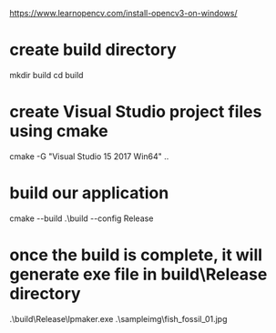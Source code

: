 https://www.learnopencv.com/install-opencv3-on-windows/


# create build directory
mkdir build
cd build
# create Visual Studio project files using cmake
cmake -G "Visual Studio 15 2017 Win64" ..

# build our application
cmake --build .\build --config Release
# once the build is complete, it will generate exe file in build\Release directory

.\build\Release\lpmaker.exe .\sampleimg\fish_fossil_01.jpg
